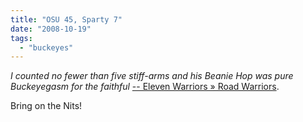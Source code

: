 ```yaml
---
title: "OSU 45, Sparty 7"
date: "2008-10-19"
tags: 
  - "buckeyes"
---
```


_I counted no fewer than five stiff-arms and his Beanie Hop was pure Buckeyegasm for the faithful_ [-- Eleven Warriors » Road Warriors](http://www.elevenwarriors.com/2008/10/road-warriors.html).

Bring on the Nits!
